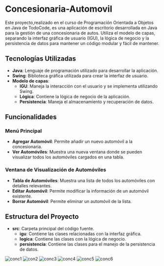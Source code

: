# Concesionaria-Automovil

Este proyecto,realizado en el curso de Programación Orientada a Objetos en Java de TodoCode, es una aplicación de escritorio desarrollada en Java para la gestión de una concesionaria de autos. Utiliza el modelo de capas, separando la interfaz gráfica de usuario (IGU), la lógica de negocio y la persistencia de datos para mantener un código modular y fácil de mantener.

## Tecnologías Utilizadas

- **Java**: Lenguaje de programación utilizado para desarrollar la aplicación.
- **Swing**: Biblioteca gráfica utilizada para crear la interfaz de usuario.
- **Modelo de capas**:
  - **IGU**: Maneja la interacción con el usuario y se implementa utilizando Swing.
  - **Lógica**: Contiene la lógica de negocio de la aplicación.
  - **Persistencia**: Maneja el almacenamiento y recuperación de datos.

## Funcionalidades

### Menú Principal

- **Agregar Automóvil**: Permite añadir un nuevo automóvil a la concesionaria.
- **Ver Automóviles**: Muestra una nueva ventana donde se pueden visualizar todos los automóviles cargados en una tabla.

### Ventana de Visualización de Automóviles

- **Tabla de Automóviles**: Muestra una lista de todos los automóviles con detalles relevantes.
- **Editar Automóvil**: Permite modificar la información de un automóvil existente.
- **Borrar Automóvil**: Permite eliminar un automóvil de la lista.

## Estructura del Proyecto

- **src**: Carpeta principal del código fuente.
  - **igu**: Contiene las clases relacionadas con la interfaz gráfica.
  - **logica**: Contiene las clases con la lógica de negocio.
  - **persistencia**: Contiene las clases para el manejo de la persistencia de datos.

![conc1](https://github.com/user-attachments/assets/7bfe2651-6524-4828-a592-15fb52943e91)
![con2](https://github.com/user-attachments/assets/42e25a7b-c304-4b24-b2dc-bddea18fc6e1)
![conc3](https://github.com/user-attachments/assets/5c190955-6c01-41aa-a55c-78c33c2f9835)
![conc4](https://github.com/user-attachments/assets/aad9e2ba-3563-4b6a-8647-0e8bc15c424a)
![conc5](https://github.com/user-attachments/assets/0f5ff558-beb7-46b7-b9b7-ecdda5e235ca)
![conc6](https://github.com/user-attachments/assets/bd37673c-9057-4bc0-9b4d-ad11fbe120d8)

